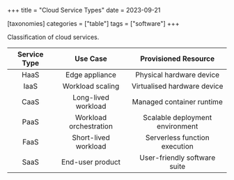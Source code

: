 +++
title = "Cloud Service Types"
date = 2023-09-21

[taxonomies]
categories = ["table"]
tags = ["software"]
+++

Classification of cloud services.

<!-- more -->

| Service Type |        Use Case        |      Provisioned Resource       |
|:------------:|:----------------------:|:-------------------------------:|
|     HaaS     |     Edge appliance     |    Physical hardware device     |
|     IaaS     |    Workload scaling    |   Virtualised hardware device   |
|     CaaS     |  Long-lived workload   |    Managed container runtime    |
|     PaaS     | Workload orchestration | Scalable deployment environment |
|     FaaS     |  Short-lived workload  |  Serverless function execution  |
|     SaaS     |    End-user product    |  User-friendly software suite   |
